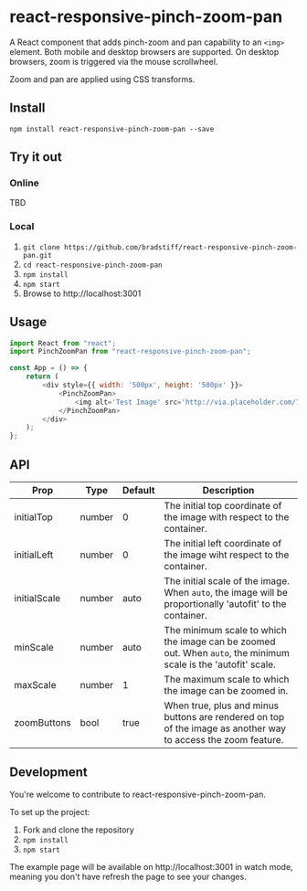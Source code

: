 # react-responsive-pinch-zoom-pan

A React component that adds pinch-zoom and pan capability to an `<img>` element. Both mobile and desktop browsers are supported. On desktop browsers, zoom is triggered via the mouse scrollwheel.

Zoom and pan are applied using CSS transforms. 

## Install

`npm install react-responsive-pinch-zoom-pan --save`

## Try it out

### Online

TBD

### Local

1. `git clone https://github.com/bradstiff/react-responsive-pinch-zoom-pan.git`
2. `cd react-responsive-pinch-zoom-pan`
3. `npm install`
4. `npm start`
5. Browse to http://localhost:3001

## Usage

```javascript
import React from "react";
import PinchZoomPan from "react-responsive-pinch-zoom-pan";

const App = () => {
    return (
        <div style={{ width: '500px', height: '500px' }}>
            <PinchZoomPan>
                <img alt='Test Image' src='http://via.placeholder.com/750x750' />
            </PinchZoomPan>
        </div>
    );
};
```

## API

Prop		| Type		| Default	| Description
------------|-----------|-----------|--------------------------------------------------------------------------------------------------------------------
initialTop	| number	| 0			| The initial top coordinate of the image with respect to the container.
initialLeft	| number	| 0			| The initial left coordinate of the image wiht respect to the container.
initialScale| number	| auto		| The initial scale of the image.  When `auto`, the image will be proportionally 'autofit' to the container.
minScale	| number	| auto		| The minimum scale to which the image can be zoomed out. When `auto`, the minimum scale is the 'autofit' scale.
maxScale	| number	| 1			| The maximum scale to which the image can be zoomed in. 
zoomButtons	| bool		| true		| When true, plus and minus buttons are rendered on top of the image as another way to access the zoom feature.

## Development

You're welcome to contribute to react-responsive-pinch-zoom-pan.

To set up the project:

1.  Fork and clone the repository
2.  `npm install`
3.  `npm start`

The example page will be available on http://localhost:3001 in watch mode, meaning you don't have refresh the page to see your changes.